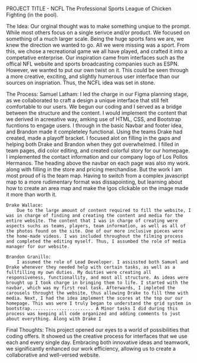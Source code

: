 PROJECT TITLE - NCFL
The Professional Sports League of Chicken Fighting (in the pool).


The Idea:
    Our orginal thought was to make something unqiue to the prompt. While most others focus on a single serivce and/or product. We focused on something of a much larger scale. Being the huge sports fans we are, we knew the direction we wanted to go. All we were missing was a sport. From this, we chose a recreational game we all have played, and crafted it into a competative enterprise. Our inspiration came from interfaces such as the offical NFL website and sports broadcasting companies such as ESPN. However, we wanted to put our own twist on it. This could be seen through a more creative, exciting, and slightly humerous user interface than our sources on inspriation. Thus, the NCFL idea was set in stone.


The Process:
    Samuel Latham:
        I led the charge in our Figma planning stage, as we collaborated to craft a design a unique interface that still felt comfortable to our users. We begun our coding and I served as a bridge between the structure and the content. I would implement the content that we derived in acreeative way, amking use of HTML, CSS, and Bootstrap fucntions to engage users. I through in the basic Navbar and footer idea, and Brandon made it completeley functional. Using the teams Drake had created, made a playoff bracket. I focused alot on filling in the gaps and helping both Drake and Brandon when they got overwhelmed. I filled in team pages, did color editing, and created colorful story for our homepage. I implemented the contact information and our company logo of Los Pollos Hermanos. The heading above the navbar on each page was also my work. along with filling in the store and pricing merchandise. But the work I am most proud of is the team map. Having to switch from a complex javascript map to a more rudimentary format was dissapointing, but learning about how to create an area map and make the lgos clickable on the image made it more than worth it.  
    
    Drake Wallace:
        Due to the large amount of content required to fill the website, I was in charge of finding and creating the content and media for the entire website. The content that I was in charge of creating were aspects suchs as teams, players, team information, as well as all of the photos found on the site. One of our more inclusive pieces were the home-made videos. I was included throughout the filming process and completed the editing myself. Thus, I assumbed the role of media manager for our website.

    Brandon Granillo:
        I assumed the role of Lead Developer. I assissted both Samuel and Drake whenever they needed help with certain tasks, as well as a fullfilling my own duties. My duities were creating all responsiveness, functionallity, and most all structure. As ideas were brought up I took charge in bringing them to life. I started with the navbar, which was my first real task. Afterwards, I impleted the carousels throught the website, thus allowing Drake to fill thme with media. Next, I had the idea implement the scores at the top our our homepage. This was were I truly began to understand the grid system in bootstrap........................ A Minor tasks I did during this process was keeping all code organized and adding comments to just about everything. Along with Drake I



Final Thoughts: 
    This project opened our eyes to a world of possibilities that coding offers. It showed us the creative process for interfaces that we use each and every single day. Embracing both innovative ideas and teamwork, we significantly enhanced our work efficiency, allowing us to create a collaborative and well-versed website.
